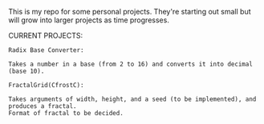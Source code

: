 This is my repo for some personal projects. They're starting out small but will grow into larger projects as time progresses.

CURRENT PROJECTS:

    Radix Base Converter:

    Takes a number in a base (from 2 to 16) and converts it into decimal (base 10).

    FractalGrid(CfrostC):

    Takes arguments of width, height, and a seed (to be implemented), and produces a fractal.
    Format of fractal to be decided.
